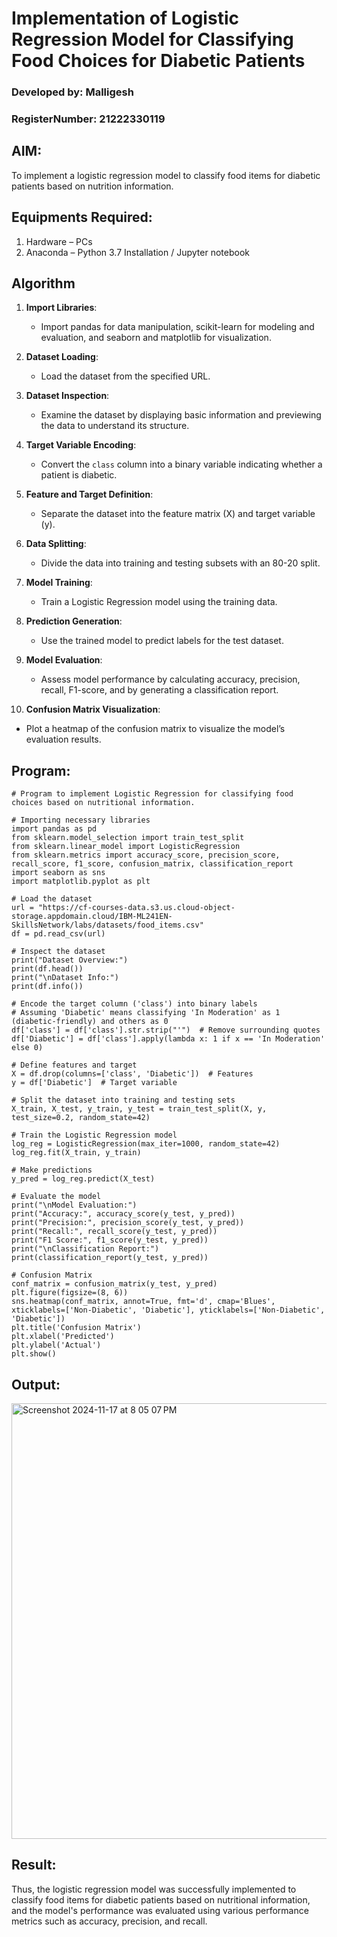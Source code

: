 # Implementation of Logistic Regression Model for Classifying Food Choices for Diabetic Patients
### Developed by: Malligesh
### RegisterNumber:  21222330119
## AIM:
To implement a logistic regression model to classify food items for diabetic patients based on nutrition information.

## Equipments Required:
1. Hardware – PCs
2. Anaconda – Python 3.7 Installation / Jupyter notebook

## Algorithm
1. **Import Libraries**:  
   - Import pandas for data manipulation, scikit-learn for modeling and evaluation, and seaborn and matplotlib for visualization.  

2. **Dataset Loading**:  
   - Load the dataset from the specified URL.  

3. **Dataset Inspection**:  
   - Examine the dataset by displaying basic information and previewing the data to understand its structure.  

4. **Target Variable Encoding**:  
   - Convert the `class` column into a binary variable indicating whether a patient is diabetic.  

5. **Feature and Target Definition**:  
   - Separate the dataset into the feature matrix (X) and target variable (y).  

6. **Data Splitting**:  
   - Divide the data into training and testing subsets with an 80-20 split.  

7. **Model Training**:  
   - Train a Logistic Regression model using the training data.  

8. **Prediction Generation**:  
   - Use the trained model to predict labels for the test dataset.  

9. **Model Evaluation**:  
   - Assess model performance by calculating accuracy, precision, recall, F1-score, and by generating a classification report.  

10. **Confusion Matrix Visualization**:  
   - Plot a heatmap of the confusion matrix to visualize the model’s evaluation results.  

## Program:
```
# Program to implement Logistic Regression for classifying food choices based on nutritional information.

# Importing necessary libraries
import pandas as pd
from sklearn.model_selection import train_test_split
from sklearn.linear_model import LogisticRegression
from sklearn.metrics import accuracy_score, precision_score, recall_score, f1_score, confusion_matrix, classification_report
import seaborn as sns
import matplotlib.pyplot as plt

# Load the dataset
url = "https://cf-courses-data.s3.us.cloud-object-storage.appdomain.cloud/IBM-ML241EN-SkillsNetwork/labs/datasets/food_items.csv"
df = pd.read_csv(url)

# Inspect the dataset
print("Dataset Overview:")
print(df.head())
print("\nDataset Info:")
print(df.info())

# Encode the target column ('class') into binary labels
# Assuming 'Diabetic' means classifying 'In Moderation' as 1 (diabetic-friendly) and others as 0
df['class'] = df['class'].str.strip("'")  # Remove surrounding quotes
df['Diabetic'] = df['class'].apply(lambda x: 1 if x == 'In Moderation' else 0)

# Define features and target
X = df.drop(columns=['class', 'Diabetic'])  # Features
y = df['Diabetic']  # Target variable

# Split the dataset into training and testing sets
X_train, X_test, y_train, y_test = train_test_split(X, y, test_size=0.2, random_state=42)

# Train the Logistic Regression model
log_reg = LogisticRegression(max_iter=1000, random_state=42)
log_reg.fit(X_train, y_train)

# Make predictions
y_pred = log_reg.predict(X_test)

# Evaluate the model
print("\nModel Evaluation:")
print("Accuracy:", accuracy_score(y_test, y_pred))
print("Precision:", precision_score(y_test, y_pred))
print("Recall:", recall_score(y_test, y_pred))
print("F1 Score:", f1_score(y_test, y_pred))
print("\nClassification Report:")
print(classification_report(y_test, y_pred))

# Confusion Matrix
conf_matrix = confusion_matrix(y_test, y_pred)
plt.figure(figsize=(8, 6))
sns.heatmap(conf_matrix, annot=True, fmt='d', cmap='Blues', xticklabels=['Non-Diabetic', 'Diabetic'], yticklabels=['Non-Diabetic', 'Diabetic'])
plt.title('Confusion Matrix')
plt.xlabel('Predicted')
plt.ylabel('Actual')
plt.show()
```

## Output:
<img width="697" alt="Screenshot 2024-11-17 at 8 05 07 PM" src="https://github.com/user-attachments/assets/abde9e60-445e-46ab-98c0-a1a16969ed01">


## Result:
Thus, the logistic regression model was successfully implemented to classify food items for diabetic patients based on nutritional information, and the model's performance was evaluated using various performance metrics such as accuracy, precision, and recall.
